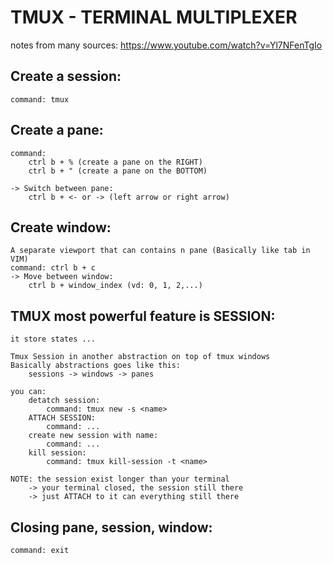 # TMUX - TERMINAL MULTIPLEXER 

notes from many sources: 
    https://www.youtube.com/watch?v=Yl7NFenTgIo

## Create a session: 
    command: tmux 

## Create a pane: 
    command: 
        ctrl b + % (create a pane on the RIGHT)
        ctrl b + " (create a pane on the BOTTOM)

    -> Switch between pane: 
        ctrl b + <- or -> (left arrow or right arrow)

## Create window: 
    A separate viewport that can contains n pane (Basically like tab in VIM)
    command: ctrl b + c 
    -> Move between window:  
        ctrl b + window_index (vd: 0, 1, 2,...)

## TMUX most powerful feature is SESSION: 
    it store states ... 

    Tmux Session in another abstraction on top of tmux windows
    Basically abstractions goes like this: 
        sessions -> windows -> panes 

    you can: 
        detatch session: 
            command: tmux new -s <name>
        ATTACH SESSION: 
            command: ...  
        create new session with name: 
            command: ... 
        kill session: 
            command: tmux kill-session -t <name>    

    NOTE: the session exist longer than your terminal 
        -> your terminal closed, the session still there 
        -> just ATTACH to it can everything still there 

## Closing pane, session, window: 
    command: exit  

